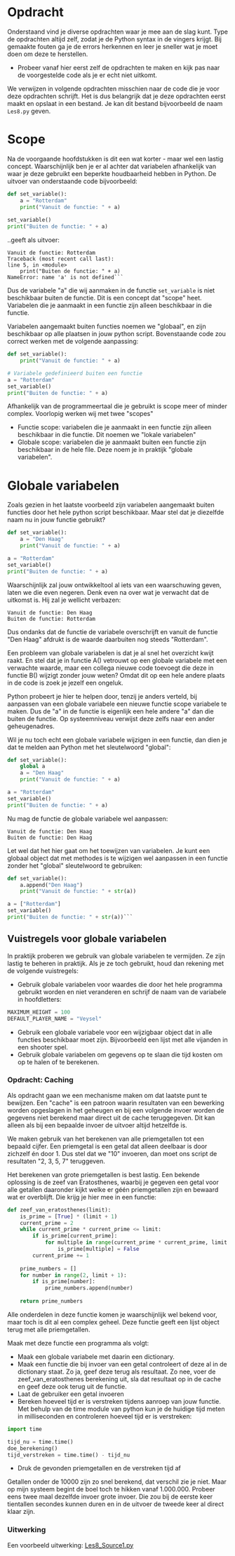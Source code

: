 # Opdracht
Onderstaand vind je diverse opdrachten waar je mee aan de slag kunt. Type de opdrachten altijd zelf, zodat je de Python syntax in de vingers krijgt. Bij gemaakte fouten ga je de errors herkennen en leer je sneller wat je moet doen om deze te herstellen.

* Probeer vanaf hier eerst zelf de opdrachten te maken en kijk pas naar de voorgestelde code als je er echt niet uitkomt.

We verwijzen in volgende opdrachten misschien naar de code die je voor deze opdrachten schrijft. Het is dus belangrijk dat je deze opdrachten eerst maakt en opslaat in een bestand. Je kan dit bestand bijvoorbeeld de naam `Les8.py` geven.

# Scope
Na de voorgaande hoofdstukken is dit een wat korter - maar wel een lastig concept. Waarschijnlijk ben je er al achter dat variabelen afhankelijk van waar je deze gebruikt een beperkte houdbaarheid hebben in Python. De uitvoer van onderstaande code bijvoorbeeld: 

```python
def set_variable():
    a = "Rotterdam"
    print("Vanuit de functie: " + a)
    
set_variable()
print("Buiten de functie: " + a)
```

..geeft als uitvoer:

```
Vanuit de functie: Rotterdam
Traceback (most recent call last):
line 5, in <module>
    print("Buiten de functie: " + a)
NameError: name 'a' is not defined```
```

Dus de variabele "a" die wij aanmaken in de functie `set_variable` is niet beschikbaar buiten de functie. Dit is een concept dat "scope" heet. Variabelen die je aanmaakt in een functie zijn alleen beschikbaar in die functie. 
 
Variabelen aangemaakt buiten functies noemen we "globaal", en zijn beschikbaar op alle plaatsen in jouw python script. Bovenstaande code zou correct werken met de volgende aanpassing:

```python
def set_variable():
    print("Vanuit de functie: " + a)

# Variabele gedefinieerd buiten een functie
a = "Rotterdam"
set_variable()
print("Buiten de functie: " + a)
```

Afhankelijk van de programmeertaal die je gebruikt is scope meer of minder complex. Voorlopig werken wij met twee "scopes"
- Functie scope: variabelen die je aanmaakt in een functie zijn alleen beschikbaar in die functie. Dit noemen we "lokale variabelen"
- Globale scope: variabelen die je aanmaakt buiten een functie zijn beschikbaar in de hele file. Deze noem je in praktijk "globale variabelen".

# Globale variabelen
Zoals gezien in het laatste voorbeeld zijn variabelen aangemaakt buiten functies door het hele python script beschikbaar. Maar stel dat je diezelfde naam nu in jouw functie gebruikt?

```python
def set_variable():
    a = "Den Haag"
    print("Vanuit de functie: " + a)

a = "Rotterdam"
set_variable()
print("Buiten de functie: " + a)
```
Waarschijnlijk zal jouw ontwikkeltool al iets van een waarschuwing geven, laten we die even negeren.
Denk even na over wat je verwacht dat de uitkomst is. Hij zal je wellicht verbazen:

```
Vanuit de functie: Den Haag
Buiten de functie: Rotterdam
```

Dus ondanks dat de functie de variabele overschrijft en vanuit de functie "Den Haag" afdrukt is de waarde daarbuiten nog steeds "Rotterdam". 

Een probleem van globale variabelen is dat je al snel het overzicht kwijt raakt. En stel dat je in functie A() vetrouwt op een globale variabele met een verwachte waarde, maar een collega nieuwe code toevoegt die deze in functie B() wijzigt zonder jouw weten? Omdat dit op een hele andere plaats in de code is zoek je jezelf een ongeluk. 

Python probeert je hier te helpen door, tenzij je anders verteld, bij aanpassen van een globale variabele een nieuwe functie scope variabele te maken. Dus de "a" in de functie is eigenlijk een hele andere "a" dan die buiten de functie. Op systeemniveau verwijst deze zelfs naar een ander geheugenadres. 

Wil je nu toch echt een globale variabele wijzigen in een functie, dan dien je dat te melden aan Python met het sleutelwoord "global":

```python
def set_variable():
    global a
    a = "Den Haag"
    print("Vanuit de functie: " + a)

a = "Rotterdam"
set_variable()
print("Buiten de functie: " + a)
```
Nu mag de functie de globale variabele wel aanpassen:
```
Vanuit de functie: Den Haag
Buiten de functie: Den Haag
```

Let wel dat het hier gaat om het toewijzen van variabelen. Je kunt een globaal object dat met methodes is te wijzigen wel aanpassen in een functie zonder het "global" sleutelwoord te gebruiken:

```python
def set_variable():
    a.append("Den Haag")
    print("Vanuit de functie: " + str(a))

a = ["Rotterdam"]
set_variable()
print("Buiten de functie: " + str(a))```
```

## Vuistregels voor globale variabelen
In praktijk proberen we gebruik van globale variabelen te vermijden. Ze zijn lastig te beheren in praktijk. Als je ze toch gebruikt, houd dan rekening met de volgende vuistregels:
- Gebruik globale variabelen voor waardes die door het hele programma gebruikt worden en niet veranderen en schrijf de naam van de variabele in hoofdletters: 
```python
MAXIMUM_HEIGHT = 100
DEFAULT_PLAYER_NAME = "Veysel"
```
- Gebruik een globale variabele voor een wijzigbaar object dat in alle functies beschikbaar moet zijn. Bijvoorbeeld een lijst met alle vijanden in een shooter spel.
- Gebruik globale variabelen om gegevens op te slaan die tijd kosten om op te halen of te berekenen.


### Opdracht: Caching
Als opdracht gaan we een mechanisme maken om dat laatste punt te bewijzen. Een "cache" is een patroon waarin resultaten van een bewerking worden opgeslagen in het geheugen en bij een volgende invoer worden de gegevens niet berekend maar direct uit de cache teruggegeven. Dit kan alleen als bij een bepaalde invoer de uitvoer altijd hetzelfde is. 

We maken gebruik van het berekenen van alle priemgetallen tot een bepaald cijfer. Een priemgetal is een getal dat alleen deelbaar is door zichzelf én door 1. Dus stel dat we "10" invoeren, dan moet ons script de resultaten "2, 3, 5, 7" teruggeven. 

Het berekenen van grote priemgetallen is best lastig. Een bekende oplossing is de zeef van Eratosthenes, waarbij je gegeven een getal voor alle getallen daaronder kijkt welke er géén priemgetallen zijn en bewaard wat er overblijft. Die krijg je hier mee in een functie: 
```python
def zeef_van_eratosthenes(limit):
    is_prime = [True] * (limit + 1)
    current_prime = 2
    while current_prime * current_prime <= limit:
        if is_prime[current_prime]:
            for multiple in range(current_prime * current_prime, limit + 1, current_prime):
                is_prime[multiple] = False
        current_prime += 1
    
    prime_numbers = []
    for number in range(2, limit + 1):
        if is_prime[number]:
            prime_numbers.append(number)
    
    return prime_numbers

```
Alle onderdelen in deze functie komen je waarschijnlijk wel bekend voor, maar toch is dit al een complex geheel. Deze functie geeft een lijst object terug met alle priemgetallen. 

Maak met deze functie een programma als volgt:
- Maak een globale variabele met daarin een dictionary.
- Maak een functie die bij invoer van een getal controleert of deze al in de dictionary staat. Zo ja, geef deze terug als resultaat. Zo nee, voer de zeef_van_eratosthenes berekening uit, sla dat resultaat op in de cache en geef deze ook terug uit de functie. 
- Laat de gebruiker een getal invoeren
- Bereken hoeveel tijd er is verstreken tijdens aanroep van jouw functie. Met behulp van de time module van python kun je de huidige tijd meten in milliseconden en controleren hoeveel tijd er is verstreken:
```python
import time

tijd_nu = time.time()
doe_berekening()
tijd_verstreken = time.time() - tijd_nu
```
- Druk de gevonden priemgetallen en de verstreken tijd af

Getallen onder de 10000 zijn zo snel berekend, dat verschil zie je niet. Maar op mijn systeem begint de boel toch te hikken vanaf 1.000.000. Probeer eens twee maal dezelfde invoer grote invoer. Die zou bij de eerste keer tientallen secondes kunnen duren en in de uitvoer de tweede keer al direct klaar zijn. 

### Uitwerking
Een voorbeeld uitwerking: [Les8_Source1.py](Uitwerkingen%2FLes8_Source1.py)




